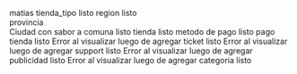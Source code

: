 matias
	tienda_tipo    listo
	region			listo		
	provincia					
	Ciudad con sabor a comuna   listo
	tienda						listo
	metodo de pago				listo
	pago tienda					listo Error al visualizar luego de agregar
	ticket						listo Error al visualizar luego de agregar
	support						listo  Error al visualizar luego de agregar
	publicidad					listo	Error al visualizar luego de agregar
	categoria					listo